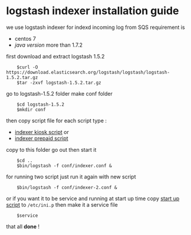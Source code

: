 # logstash  indexer installation guide 
we use logstash indexer  for indexd incoming log from SQS
requirement is
- centos 7
- *java version* more than 1.7.2

first download and  extract  logstash 1.5.2  
```
    $curl -O https://download.elasticsearch.org/logstash/logstash/logstash-1.5.2.tar.gz
    $tar -zxvf logstash-1.5.2.tar.gz
```
go to logstash-1.5.2 folder make  conf folder 
```
    $cd logstash-1.5.2
    $mkdir conf 
```

then  copy script file for each  script type : 

- [indexer kiosk script](../conf/kiosk-indexer.conf)     or 
- [indexer prepaid script](../conf/prepaid-indexer.conf)

copy to this folder go out then start it 
```
    $cd ..
    $bin/logstash -f conf/indexer.conf & 
```
for running two  script  just run it again with new  script
```
    $bin/logstash -f conf/indexer-2.conf &
```
or if you want it to be service and running at start up time copy [start up script](startup.sh) to `/etc/ini.p`
then make it a service  file 
```
    $service 
```

that all **done** ! 
